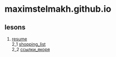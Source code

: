 # maximstelmakh.github.io
## lesons
1. [resume](https://maximstelmakh.github.io/homework1/resume_ru.html)  
2_1 [shopping_list](https://maximstelmakh.github.io/homework2_1/shopping_list.html)  
2_2 [ссылки_якоря](https://maximstelmakh.github.io/homework2_2/document.html)
